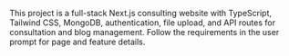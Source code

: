<!-- Use this file to provide workspace-specific custom instructions to Copilot. For more details, visit https://code.visualstudio.com/docs/copilot/copilot-customization#_use-a-githubcopilotinstructionsmd-file -->

This project is a full-stack Next.js consulting website with TypeScript, Tailwind CSS, MongoDB, authentication, file upload, and API routes for consultation and blog management. Follow the requirements in the user prompt for page and feature details.
